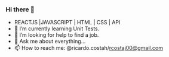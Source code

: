 ### Hi there 👋

-  REACTJS |JAVASCRIPT | HTML | CSS | API
- 🌱 I’m currently learning  Unit Tests.
- 🤔 I’m looking for help to find a job.
- 💬 Ask me about everything...
- 📫 How to reach me: @ricardo.costah/rcostaj00@gmail.com


